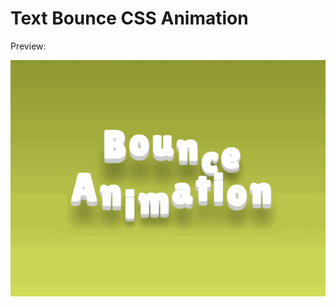 # Text Bounce CSS Animation

Preview:

![image](https://github.com/wujzan/Text-Bounce-CSS-Animation/blob/main/Preview.gif)
